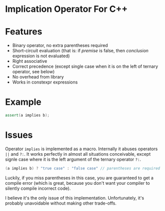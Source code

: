 # Implication Operator For C++

# Features
- Binary operator, no extra parentheses required
- Short-circuit evaluation (that is: if *premise* is false, then *conclusion* expression is not evaluated)
- Right associative
- Correct precedence (except single case when it is on the left of ternary operator, see below)
- No overhead from library
- Works in constexpr expressions

# Example
```cpp
assert(a implies b);
```

# Issues

Operator `implies` is implemented as a macro. Internally it abuses operators `||` and `?:`. It works perfectly in
almost all situations conceivable, except signle case where it is the left argument of the ternary operator `?:`.

```cpp
(a implies b) ? "true case" : "false case" // parentheses are required here
```

Luckily, if you miss parentheses in this case, you are guaranteed to get a compile error (which is great, because
you don't want your compiler to silently compile incorrect code).

I believe it's the only issue of this implementation. Unfortunately, it's probably unavoidable without making other trade-offs.
